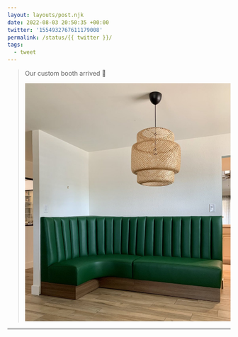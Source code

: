 ```yaml
---
layout: layouts/post.njk
date: 2022-08-03 20:50:35 +00:00
twitter: '1554932767611179008'
permalink: /status/{{ twitter }}/
tags: 
  - tweet
---
```


> Our custom booth arrived 🤩
> 
> ![dining nook with a green vertical channel vinyl L-shaped restaurant booth with wood base](/img/1554932767611179008-FZQ7HBLVUAACzW2.jpg)

---
